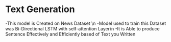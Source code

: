 # Text Generation

-This model is Created on News Dataset \n
-Model used to train this Dataset was Bi-Directional LSTM with self-attention Layer\n
-It is Able to produce Sentence Effectively and Efficiently based of Text you Written
